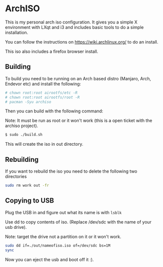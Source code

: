 # ArchISO
This is my personal arch iso configuration. It gives you a simple X environment with LXqt and i3 and includes basic tools to do
a simple installation.

You can follow the instructions on https://wiki.archlinux.org/ to do an install.

This iso also includes a firefox browser install.

## Building
To build you need to be running on an Arch based distro (Manjaro, Arch, Endevor etc) and install the following:

```bash
# chown root:root airootfs/etc -R
# chown root:root airootfs/root -R
# pacman -Syu archiso
```

Then you can build with the following command:

Note: It must be run as root or it won't work (this is a open ticket with the archiso project).

```bash
$ sudo ./build.sh
```

This will create the iso in out directory.

## Rebuilding
If you want to rebuild the iso you need to delete the following two directories
```bash
sudo rm work out -fr
```

## Copying to USB
Plug the USB in and figure out what its name is with `lsblk`

Use dd to copy contents of iso. (Replace /dev/sdc with the name of your usb drive).

Note: target the drive not a partition on it or it won't work.

```bash
sudo dd if=./out/nameofiso.iso of=/dev/sdc bs=1M
sync
```

Now you can eject the usb and boot off it :).
